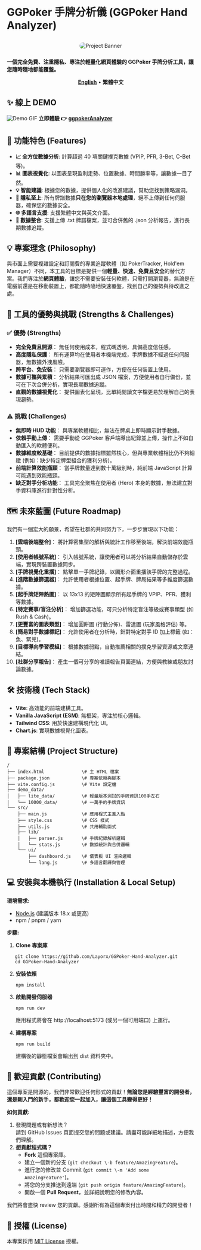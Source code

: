 # **GGPoker 手牌分析儀 (GGPoker Hand Analyzer)**

<div align="center">

<img src="https://i.meee.com.tw/mdMapSp.png" alt="Project Banner" style="border-radius: 10px; margin-top: 10px; margin-bottom: 10px;">

</div>

**一個完全免費、注重隱私、專注於輕量化網頁體驗的 GGPoker 手牌分析工具，讓您隨時隨地都能覆盤。**

<p align="center">  
<a href="./README.en.md"><strong>English</strong></a> •  
<strong>繁體中文</strong>  
</p>

## **✨ 線上 DEMO**
![Demo GIF](demo_data/demo.gif)
**立即體驗 👉 [ggpokerAnalyzer](https://layorx.github.io/ggpokerAnalyzer/index.html)**

## **🚀 功能特色 (Features)**

* **📈 全方位數據分析**: 計算超過 40 項關鍵撲克數據 (VPIP, PFR, 3-Bet, C-Bet 等)。  
* **📊 圖表視覺化**: 以圖表呈現盈利走勢、位置數據、時間勝率等，讓數據一目了然。  
* **💡 智能建議**: 根據您的數據，提供個人化的改進建議，幫助您找到策略漏洞。  
* **🔐 隱私至上**: 所有牌譜數據**只在您的瀏覽器本地處理**，絕不上傳到任何伺服器，確保您的數據安全。  
* **🌐 多語言支援**: 支援繁體中文與英文介面。  
* **💾 數據整合**: 支援上傳 .txt 牌譜檔案，並可合併舊的 .json 分析報告，進行長期數據追蹤。

## **💡 專案理念 (Philosophy)**

與市面上需要複雜設定和訂閱費的專業追蹤軟體（如 PokerTracker, Hold'em Manager）不同，本工具的目標是提供一個**輕量、快速、免費且安全**的替代方案。我們專注於**網頁體驗**，讓您不需要安裝任何軟體，只需打開瀏覽器，無論是在電腦前還是在移動裝置上，都能隨時隨地快速覆盤，找到自己的優勢與待改進之處。

## **🧐 工具的優勢與挑戰 (Strengths & Challenges)**

### **✅ 優勢 (Strengths)**

* **完全免費且開源**： 無任何使用成本，程式碼透明，具備高度信任感。  
* **高度隱私保護**： 所有運算均在使用者本機端完成，手牌數據不經過任何伺服器，無數據外洩風險。  
* **跨平台、免安裝**： 只需要瀏覽器即可運作，方便在任何裝置上使用。  
* **數據可攜與累積**： 分析結果可匯出成 JSON 檔案，方便使用者自行備份，並可在下次合併分析，實現長期數據追蹤。  
* **直觀的數據視覺化**： 提供圖表化呈現，比單純閱讀文字檔更易於理解自己的表現趨勢。

### **⚠️ 挑戰 (Challenges)**

* **無即時 HUD 功能**： 與專業軟體相比，無法在牌桌上即時顯示對手數據。  
* **依賴手動上傳**： 需要手動從 GGPoker 客戶端導出紀錄並上傳，操作上不如自動匯入的軟體便利。  
* **數據維度較基礎**： 目前提供的數據指標雖然核心，但與專業軟體相比仍不夠細緻 (例如：缺少特定牌型組合的獲利分析)。  
* **前端計算效能瓶頸**： 當手牌數量達到數十萬級別時，純前端 JavaScript 計算可能遇到效能瓶頸。  
* **缺乏對手分析功能**： 工具完全聚焦在使用者 (Hero) 本身的數據，無法建立對手資料庫進行針對性分析。

## **🗺️ 未來藍圖 (Future Roadmap)**

我們有一個宏大的願景，希望在社群的共同努力下，一步步實現以下功能：

1. **\[雲端後端整合\]**： 將計算密集型的解析與統計工作移至後端，解決前端效能瓶頸。  
2. **\[使用者帳號系統\]**： 引入帳號系統，讓使用者可以將分析結果自動儲存於雲端，實現跨裝置數據同步。  
3. **\[手牌視覺化重播\]**： 點擊單一手牌紀錄，以圖形介面重播該手牌的完整過程。  
4. **\[進階數據篩選器\]**： 允許使用者根據位置、起手牌、牌局結果等多維度篩選數據。  
5. **\[起手牌矩陣熱圖\]**： 以 13x13 的矩陣圖顯示所有起手牌的 VPIP、PFR、獲利等數據。  
6. **\[特定賽事/盲注分析\]**： 增加篩選功能，可只分析特定盲注等級或賽事類型 (如 Rush & Cash)。  
7. **\[更豐富的圖表類型\]**： 增加圓餅圖 (行動分佈)、雷達圖 (玩家風格評估) 等。  
8. **\[簡易對手數據標記\]**： 允許使用者在分析時，針對特定對手 ID 加上標籤 (如：魚、緊兇)。  
9. **\[目標導向學習模組\]**： 根據數據弱點，自動推薦相關的撲克學習資源或文章連結。  
10. **\[社群分享報告\]**： 產生一個可分享的唯讀報告頁面連結，方便與教練或朋友討論數據。

## **🛠️ 技術棧 (Tech Stack)**

* **Vite**: 高效能的前端建構工具。  
* **Vanilla JavaScript (ESM)**: 無框架，專注於核心邏輯。  
* **Tailwind CSS**: 用於快速建構現代化 UI。  
* **Chart.js**: 實現數據視覺化圖表。

## **📁 專案結構 (Project Structure)**
```
/  
├── index.html              \# 主 HTML 檔案  
├── package.json            \# 專案依賴與腳本  
├── vite.config.js          \# Vite 設定檔  
├── demo_data/
│   ├── lite_data/          \# 輕量版本測試的手牌資訊100手左右
│   └── 10000_data/         \# 一萬手的手牌資訊
└── src/  
    ├── main.js             \# 應用程式主進入點  
    ├── style.css           \# CSS 樣式  
    ├── utils.js            \# 共用輔助函式  
    ├── lib/  
    │   ├── parser.js       \# 手牌紀錄解析邏輯  
    │   └── stats.js        \# 數據統計與合併邏輯  
    └── ui/  
        ├── dashboard.js    \# 儀表板 UI 渲染邏輯  
        └── lang.js         \# 多語言翻譯與管理
```
## **💻 安裝與本機執行 (Installation & Local Setup)**

**環境需求:**

* [Node.js](https://nodejs.org/) (建議版本 18.x 或更高)  
* npm / pnpm / yarn

**步驟:**

1. **Clone 專案庫**  
```
   git clone https://github.com/Layorx/GGPoker-Hand-Analyzer.git 
   cd GGPoker-Hand-Analyzer
```

2. **安裝依賴**  

   `npm install`


3. **啟動開發伺服器**  

   `npm run dev`

   應用程式將會在 http://localhost:5173 (或另一個可用端口) 上運行。  
4. **建構專案**  

   `npm run build`

   建構後的靜態檔案會輸出到 dist 資料夾中。

## **💖 歡迎貢獻 (Contributing)**

這個專案是開源的，我們非常歡迎任何形式的貢獻！**無論您是經驗豐富的開發者，還是剛入門的新手，都歡迎您一起加入，讓這個工具變得更好！**

**如何貢獻:**

1. 發現問題或有新想法？  
   請到 GitHub Issues 頁面提交您的問題或建議。請盡可能詳細地描述，方便我們理解。  
2. **想貢獻程式碼？**  
   * **Fork** 這個專案庫。  
   * 建立一個新的分支 (`git checkout \-b feature/AmazingFeature`)。  
   * 進行您的修改並 Commit (`git commit \-m 'Add some AmazingFeature'`)。  
   * 將您的分支推送到遠端 (`git push origin feature/AmazingFeature`)。  
   * 開啟一個 **Pull Request**，並詳細說明您的修改內容。

我們將會盡快 review 您的貢獻。感謝所有為這個專案付出時間和精力的開發者！

## **📄 授權 (License)**

本專案採用 [MIT License](./LICENSE) 授權。
